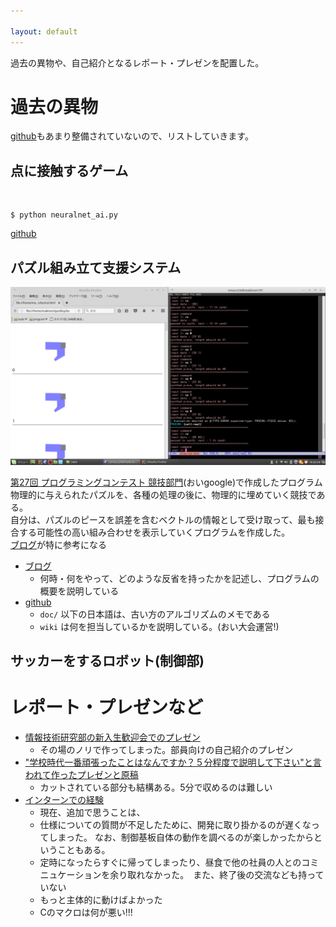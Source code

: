 ```yaml
---

layout: default
---
```


過去の異物や、自己紹介となるレポート・プレゼンを配置した。

# 過去の異物
[github](https://github.com/Makinori)もあまり整備されていないので、リストしていきます。
## 点に接触するゲーム
![]()

```
$ python neuralnet_ai.py
```

[github]()

## パズル組み立て支援システム
![assets/procon_solve.png](assets/procon_solve.png)

[第27回 プログラミングコンテスト 競技部門](https://www.google.co.jp/search?q=%E7%AC%AC27%E5%9B%9E+%E9%AB%98%E5%B0%82%E3%83%97%E3%83%AD%E3%82%B3%E3%83%B3+%E7%AB%B6%E6%8A%80%E9%83%A8%E9%96%80)(おいgoogle)で作成したプログラム  
物理的に与えられたパズルを、各種の処理の後に、物理的に埋めていく競技である。  
自分は、パズルのピースを誤差を含むベクトルの情報として受け取って、最も接合する可能性の高い組み合わせを表示していくプログラムを作成した。  
[ブログ](http://ikemaki.hatenablog.com/entry/2016/10/10/234703)が特に参考になる  

- [ブログ](http://ikemaki.hatenablog.com/entry/2016/10/10/234703)
  - 何時・何をやって、どのような反省を持ったかを記述し、プログラムの概要を説明している
- [github](https://github.com/Makinori/procon_solve)
  - `doc/` 以下の日本語は、古い方のアルゴリズムのメモである
  - `wiki` は何を担当しているかを説明している。(おい大会運営!)

## サッカーをするロボット(制御部)


# レポート・プレゼンなど

- [情報技術研究部の新入生歓迎会でのプレゼン](/assets/welcome_presen.pdf)
  - その場のノリで作ってしまった。部員向けの自己紹介のプレゼン
- ["学校時代一番頑張ったことはなんですか？５分程度で説明して下さい"と言われて作ったプレゼンと原稿](assets/5min_intro.pdf)
  - カットされている部分も結構ある。5分で収めるのは難しい
- [インターンでの経験](/assets/intern_report.pdf)
  - 現在、追加で思うことは、
  - 仕様についての質問が不足したために、開発に取り掛かるのが遅くなってしまった。
   なお、制御基板自体の動作を調べるのが楽しかったからということもある。
  - 定時になったらすぐに帰ってしまったり、昼食で他の社員の人とのコミニュケーションを余り取れなかった。　また、終了後の交流なども持っていない
  - もっと主体的に動けばよかった
  - Cのマクロは何が悪い!!!


